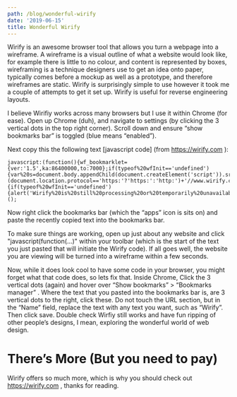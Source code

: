 ```yaml
---
path: /blog/wonderful-wirify
date: '2019-06-15'
title: Wonderful Wirify
---
```

Wirify is an awesome browser tool that allows you turn a webpage into a wireframe. A wireframe is a visual outline of what a website would look like, for example there is little to no colour, and content is represented by boxes, wireframing is a technique designers use to get an idea onto paper, typically comes before a mockup as well as a prototype, and therefore wireframes are static. Wirify is surprisingly simple to use however it took me a couple of attempts to get it set up. Wirify is useful for reverse engineering layouts. 

 I believe Wirifiy works across many browsers but I use it within Chrome (for ease). Open up Chrome (duh), and navigate to settings (by clicking the 3 vertical dots in the top right corner). Scroll down and ensure “show bookmarks bar” is toggled (blue means “enabled”). 

Next copy this the following text [javascript code] (from https://wirify.com ): 
```
javascript:(function(){wf_bookmarklet={ver:'1.5',ka:86400000,to:7000};if(typeof%20wfInit=='undefined'){var%20s=document.body.appendChild(document.createElement('script')).src=(document.location.protocol=='https:'?'https:':'http:')+'//www.wirify.com/client/wirify.min.js?'+parseInt(new%20Date().getTime()/wf_bookmarklet.ka);window.setTimeout(function(){if(typeof%20wfInit=='undefined'){alert('Wirify%20is%20still%20processing%20or%20temporarily%20unavailable,%20please%20try%20again%20in%20a%20moment\n\nVisit%20%20twitter.com/wirify%20%20and%20%20www.wirify.com/blog%20%20for%20latest%20announcements');}},wf_bookmarklet.to);}else{wfInit();}})(); 
```

Now right click the bookmarks bar (which the “apps” icon is sits on) and paste the recently copied text into the bookmarks bar. 

To make sure things are working, open up just about any website and click "javascript(function(...)" within your toolbar (which is the start of the text you just pasted that will initiate the Wirify code). If all goes well, the website you are viewing will be turned into a wireframe within a few seconds. 

Now, while it does look cool to have some code in your browser, you might forget what that code does, so lets fix that. Inside Chrome, Click the 3 vertical dots (again) and hover over “Show bookmarks” > “Bookmarks manager” . Where the text that you pasted into the bookmarks bar is, are 3 vertical dots to the right, click these. Do not touch the URL section, but in the “Name” field, replace the text with any text you want, such as “Wirify”. Then click save. Double check Wirfiy still works and have fun ripping of other people’s designs, I mean, exploring the wonderful world of web design.  

# There’s More (But you need to pay) 
Wirify offers so much more, which is why you should check out https://wirify.com , thanks for reading.  

